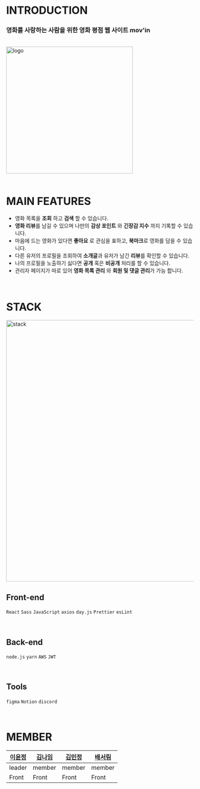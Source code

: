 <h1>INTRODUCTION</h1>

<h3> 영화를 사랑하는 사람을 위한 영화 평점 웹 사이트 mov'in</h3>

<br />
<img width="340px" alt="logo" src="https://user-images.githubusercontent.com/94007890/233002328-6ee3d1ec-2a12-4021-bb07-b21205f56f91.png" />
<br />

<!-- <img height="220" alt="streaming" src="https://user-images.githubusercontent.com/85829962/146299269-865cdd03-8924-4564-96fe-d3bc3da72e09.png"> <img height="220" alt="mypage" src="https://user-images.githubusercontent.com/85829962/146310340-29861ea5-1e57-4f07-a96b-77b6c1d0e474.png">

<b><a href="http://studeaming.com">👉🏼 studeaming 사이트 바로가기</a></b>  
<b><a href="https://github.com/codestates/studeaming/wiki">👉🏼 studeaming 프로젝트 위키 바로가기</a></b> -->

<br />


<h1>MAIN FEATURES</h1>

- 영화 목록을 **조회** 하고 **검색** 할 수 있습니다.
- **영화 리뷰**를 남길 수 있으며 나만의 **감상 포인트** 와 **긴장감 지수** 까지 기록할 수 있습니다.
- 마음에 드는 영화가 있다면 **좋아요** 로 관심을 표하고, **북마크**로 영화를 담을 수 있습니다.
- 다른 유저의 프로필을 조회하여 **소개글**과 유저가 남긴 **리뷰**를 확인할 수 있습니다.
- 나의 프로필을 노출하기 싫다면 **공개** 혹은 **비공개** 처리를 할 수 있습니다.
- 관리자 페이지가 따로 있어 **영화 목록 관리** 와 **회원 및 댓글 관리**가 가능 합니다.

<br />


<h1>STACK</h1>
<!-- <img width="700" alt="stack" src="https://user-images.githubusercontent.com/85681803/146872410-188275f2-f64c-4851-868e-da0814db3cfe.png" /> -->
<img width="700" alt="stack" src="https://user-images.githubusercontent.com/94007890/233066880-52b9f27b-f90c-4e40-817b-9b136ff1ff2c.png" />

<h2>Front-end</h2>

`React` `Sass` `JavaScript` `axios` `day.js` `Prettier` `esLint`

<br />

<h2>Back-end</h2>

`node.js` `yarn` `AWS` `JWT`

<br />

<h2>Tools</h2>

`figma` `Notion` `discord` 

<br />

<h1>MEMBER</h1>

|<a href="https://github.com/337yj">이윤정</a>|<a href="https://github.com/miyyaa24">김나임</a>|<a href="https://github.com/minjeongraw34">김민정</a>|<a href="https://github.com/baeseorim">배서림</a>|
|------|----|----|----|
|leader|member|member|member|
|Front|Front|Front|Front|
